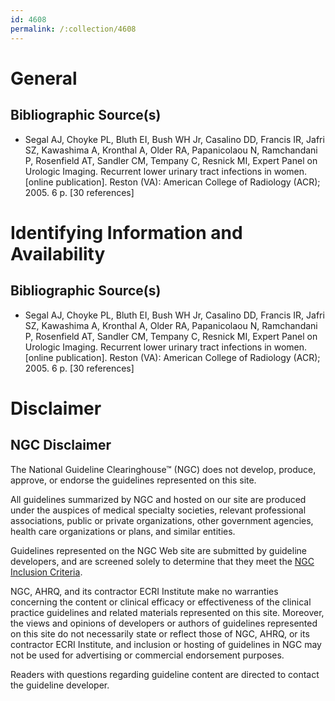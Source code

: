 ```yaml
---
id: 4608
permalink: /:collection/4608
---
```


# General

## Bibliographic Source(s)

- Segal AJ, Choyke PL, Bluth EI, Bush WH Jr, Casalino DD, Francis IR, Jafri SZ, Kawashima A, Kronthal A, Older RA, Papanicolaou N, Ramchandani P, Rosenfield AT, Sandler CM, Tempany C, Resnick MI, Expert Panel on Urologic Imaging. Recurrent lower urinary tract infections in women. [online publication]. Reston (VA): American College of Radiology (ACR); 2005. 6 p. [30 references]

# Identifying Information and Availability

## Bibliographic Source(s)

- Segal AJ, Choyke PL, Bluth EI, Bush WH Jr, Casalino DD, Francis IR, Jafri SZ, Kawashima A, Kronthal A, Older RA, Papanicolaou N, Ramchandani P, Rosenfield AT, Sandler CM, Tempany C, Resnick MI, Expert Panel on Urologic Imaging. Recurrent lower urinary tract infections in women. [online publication]. Reston (VA): American College of Radiology (ACR); 2005. 6 p. [30 references]

# Disclaimer

## NGC Disclaimer

The National Guideline Clearinghouse™ (NGC) does not develop, produce, approve, or endorse the guidelines represented on this site.

All guidelines summarized by NGC and hosted on our site are produced under the auspices of medical specialty societies, relevant professional associations, public or private organizations, other government agencies, health care organizations or plans, and similar entities.

Guidelines represented on the NGC Web site are submitted by guideline developers, and are screened solely to determine that they meet the [NGC Inclusion Criteria](/help-and-about/summaries/inclusion-criteria).

NGC, AHRQ, and its contractor ECRI Institute make no warranties concerning the content or clinical efficacy or effectiveness of the clinical practice guidelines and related materials represented on this site. Moreover, the views and opinions of developers or authors of guidelines represented on this site do not necessarily state or reflect those of NGC, AHRQ, or its contractor ECRI Institute, and inclusion or hosting of guidelines in NGC may not be used for advertising or commercial endorsement purposes.

Readers with questions regarding guideline content are directed to contact the guideline developer.

